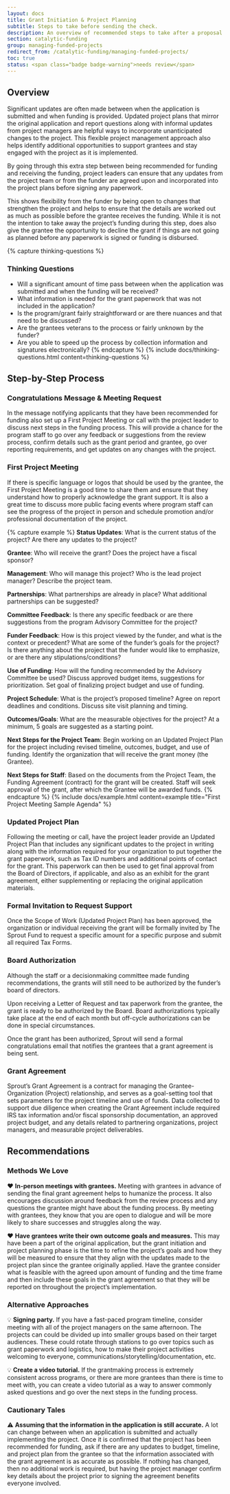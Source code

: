 ```yaml
---
layout: docs
title: Grant Initiation & Project Planning
subtitle: Steps to take before sending the check.
description: An overview of recommended steps to take after a proposal has been recommended for funding. Provides best practices for building an open relationship with grantees, encouraging regular updates and being understanding of changes to implementation plans. Useful for funders looking to have a more hands-on relationship with grantees.
section: catalytic-funding
group: managing-funded-projects
redirect_from: /catalytic-funding/managing-funded-projects/
toc: true
status: <span class="badge badge-warning">needs review</span>
---
```


## Overview

Significant updates are often made between when the application is submitted and when funding is provided. Updated project plans that mirror the original application and report questions along with informal updates from project managers are helpful ways to incorporate unanticipated changes to the project. This flexible project management approach also helps identify additional opportunities to support grantees and stay engaged with the project as it is implemented.

By going through this extra step between being recommended for funding and receiving the funding, project leaders can ensure that any updates from the project team or from the funder are agreed upon and incorporated into the project plans before signing any paperwork.

This shows flexibility from the funder by being open to changes that strengthen the project and helps to ensure that the details are worked out as much as possible before the grantee receives the funding. While it is not the intention to take away the project’s funding during this step, does also give the grantee the opportunity to decline the grant if things are not going as planned before any paperwork is signed or funding is disbursed.

{% capture thinking-questions %}
### Thinking Questions

* Will a significant amount of time pass between when the application was submitted and when the funding will be received?
* What information is needed for the grant paperwork that was not included in the application?
* Is the program/grant fairly straightforward or are there nuances and that need to be discussed?
* Are the grantees veterans to the process or fairly unknown by the funder?
* Are you able to speed up the process by collection information and signatures electronically?
{% endcapture %}
{% include docs/thinking-questions.html content=thinking-questions %}

## Step-by-Step Process

### Congratulations Message & Meeting Request
In the message notifying applicants that they have been recommended for funding also set up a First Project Meeting or call with the project leader to discuss next steps in the funding process. This will provide a chance for the program staff to go over any feedback or suggestions from the review process, confirm details such as the grant period and grantee, go over reporting requirements, and get updates on any changes with the project.

### First Project Meeting

If there is specific language or logos that should be used by the grantee, the First Project Meeting is a good time to share them and ensure that they understand how to properly acknowledge the grant support. It is also a great time to discuss more public facing events where program staff can see the progress of the project in person and schedule promotion and/or professional documentation of the project.

{% capture example %}
**Status Updates**: What is the current status of the project?  Are there any updates to the project?

**Grantee**: Who will receive the grant? Does the project have a fiscal sponsor?

**Management**: Who will manage this project? Who is the lead project manager? Describe the project team.

**Partnerships**: What partnerships are already in place? What additional partnerships can be suggested?

**Committee Feedback**: Is there any specific feedback or are there suggestions from the program Advisory Committee for the project?

**Funder Feedback**: How is this project viewed by the funder, and what is the context or precedent?  What are some of the funder’s goals for the project?  Is there anything about the project that the funder would like to emphasize, or are there any stipulations/conditions?

**Use of Funding**: How will the funding recommended by the Advisory Committee be used?  Discuss approved budget items, suggestions for prioritization.  Set goal of finalizing project budget and use of funding.

**Project Schedule**: What is the project’s proposed timeline?  Agree on report deadlines and conditions. Discuss site visit planning and timing.

**Outcomes/Goals**: What are the measurable objectives for the project?  At a minimum, 5 goals are suggested as a starting point.

**Next Steps for the Project Team**: Begin working on an Updated Project Plan for the project including revised timeline, outcomes, budget, and use of funding. Identify the organization that will receive the grant money (the Grantee).

**Next Steps for Staff**: Based on the documents from the Project Team, the Funding Agreement (contract) for the grant will be created. Staff will seek approval of the grant, after which the Grantee will be awarded funds.
{% endcapture %}
{% include docs/example.html content=example title="First Project Meeting Sample Agenda" %}

### Updated Project Plan

Following the meeting or call, have the project leader provide an Updated Project Plan that includes any significant updates to the project in writing along with the information required for your organization to put together the grant paperwork, such as Tax ID numbers and additional points of contact for the grant. This paperwork can then be used to get final approval from the Board of Directors, if applicable, and also as an exhibit for the grant agreement, either supplementing or replacing the original application materials.

### Formal Invitation to Request Support

Once the Scope of Work (Updated Project Plan) has been approved, the organization or individual receiving the grant will be formally invited by The Sprout Fund to request a specific amount for a specific purpose and submit all required Tax Forms.

### Board Authorization
Although the staff or a decisionmaking committee made funding recommendations, the grants will still need to be authorized by the funder’s board of directors.

Upon receiving a Letter of Request and tax paperwork from the grantee, the grant is ready to be authorized by the Board. Board authorizations typically take place at the end of each month but off-cycle authorizations can be done in special circumstances.

Once the grant has been authorized, Sprout will send a formal congratulations email that notifies the grantees that a grant agreement is being sent.

### Grant Agreement
Sprout’s Grant Agreement is a contract for managing the Grantee-Organization (Project) relationship, and serves as a goal-setting tool that sets parameters for the project timeline and use of funds.  Data collected to support due diligence when creating the Grant Agreement include required IRS tax information and/or fiscal sponsorship documentation, an approved project budget, and any details related to partnering organizations, project managers, and measurable project deliverables.


## Recommendations

### Methods We Love

:heart: **In-person meetings with grantees.** Meeting with grantees in advance of sending the final grant agreement helps to humanize the process. It also encourages discussion around feedback from the review process and any questions the grantee might have about the funding process. By meeting with grantees, they know that you are open to dialogue and will be more likely to share successes and struggles along the way.

:heart: **Have grantees write their own outcome goals and measures.** This may have been a part of the original application, but the grant initiation and project planning phase is the time to refine the project’s goals and how they will be measured to ensure that they align with the updates made to the project plan since the grantee originally applied. Have the grantee consider what is feasible with the agreed upon amount of funding and the time frame and then include these goals in the grant agreement so that they will be reported on throughout the project’s implementation.

### Alternative Approaches

:bulb: **Signing party.** If you have a fast-paced program timeline, consider meeting with all of the project managers on the same afternoon. The projects can could be divided up into smaller groups based on their target audiences. These could rotate through stations to go over topics such as grant paperwork and logistics, how to make their project activities welcoming to everyone, communications/storytelling/documentation, etc.

:bulb: **Create a video tutorial.** If the grantmaking process is extremely consistent across programs, or there are more grantees than there is time to meet with, you can create a video tutorial as a way to answer commonly asked questions and go over the next steps in the funding process.

### Cautionary Tales

:warning: **Assuming that the information in the application is still accurate.** A lot can change between when an application is submitted and actually implementing the project. Once it is confirmed that the project has been recommended for funding, ask if there are any updates to budget, timeline, and project plan from the grantee so that the information associated with the grant agreement is as accurate as possible. If nothing has changed, then no additional work is required, but having the project manager confirm key details about the project prior to signing the agreement benefits everyone involved.

